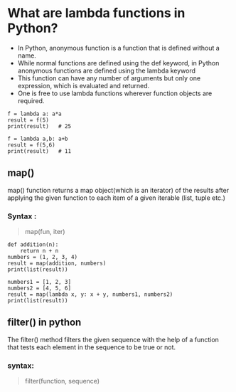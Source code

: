 # What are lambda functions in Python?
* In Python, anonymous function is a function that is defined without a name.
* While normal functions are defined using the def keyword, in Python anonymous functions are defined using the lambda keyword
* This function can have any number of arguments but only one expression, which is evaluated and returned.
* One is free to use lambda functions wherever function objects are required.
```
f = lambda a: a*a
result = f(5)
print(result)   # 25
```
```
f = lambda a,b: a+b
result = f(5,6)
print(result)   # 11
```
## map()

map() function returns a map object(which is an iterator) of the results after applying the given function to each item of a given iterable (list, tuple etc.)
### Syntax :

> map(fun, iter)
```
def addition(n): 
	return n + n  
numbers = (1, 2, 3, 4) 
result = map(addition, numbers) 
print(list(result)) 

```
```
numbers1 = [1, 2, 3] 
numbers2 = [4, 5, 6] 
result = map(lambda x, y: x + y, numbers1, numbers2) 
print(list(result)) 
```
## filter() in python
The filter() method filters the given sequence with the help of a function that tests each element in the sequence to be true or not.

### syntax:

> filter(function, sequence)
